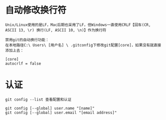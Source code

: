 # 自动修改换行符

	Unix/Linux使用的是LF，Mac后期也采用了LF，但Windows一直使用CRLF【回车(CR, ASCII 13, \r) 换行(LF, ASCII 10, \n)】作为换行符

	禁用git的自动换行功能： 
	在本地路径C:\ Users\ [用户名] \ .gitconfig下修改git配置[core]，如果没有就直接添加上去：

	[core]
	autocrlf = false


# 认证

	git config --list 查看配置和认证

	git config [--global] user.name "[name]"
	git config [--global] user.email "[email address]"